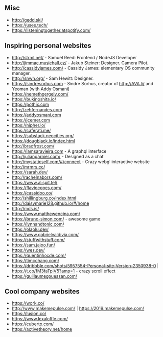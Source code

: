 ## Misc
- http://gedd.ski/
- https://uses.tech/
- https://listeningtogether.atspotify.com/

## Inspiring personal websites
- http://strml.net/ - Samuel Reed: Frontend / NodeJS Developer
- http://jimmac.musichall.cz/ - Jakub Steiner: Designer. Camera Pilot.
- http://cassidyjames.com/ - Cassidy James: elementary OS community manager.
- http://snwh.org/ - Sam Hewitt: Designer.
- https://sindresorhus.com - Sindre Sorhus, creator of http://AVA.li/ and Yeoman (with Addy Osmani)
- https://nemethgergely.com/
- https://bukinoshita.io/
- https://pothix.com
- http://zehfernandes.com
- https://addyosmani.com
- https://jcemer.com
- https://nipher.io/
- https://caferati.me/
- https://substack.neocities.org/
- https://dougblack.io/index.html
- http://bradfrost.com/
- https://iamsaravieira.com - A graphql interface
- http://juliangarnier.com/ - Designed as a chat
- http://mystaticself.com/#/connect - Crazy webgl interactive website
- http://mrmrs.cc/
- https://sarah.dev/
- http://rachelnabors.com/
- https://www.alispit.tel/
- https://flaviocopes.com/
- https://cassidoo.co/
- http://shillingburg.co/index.html
- http://daisymarie128.github.io/#/home
- http://mds.is/
- https://www.matthewencina.com/
- https://bruno-simon.com/ - awesome game
- https://lynnandtonic.com/ 
- https://olaolu.dev/
- https://www.gabrielvaldivia.com/
- https://stuffwithstuff.com/
- https://sam.jajoo.fun/
- https://wes.dev/
- https://quentinhocde.com/
- https://timcchang.com/
- https://dribbble.com/shots/5957554-Personal-site-Version-2350938-0 | https://t.co/fM3faTpIV5?amp=1 - crazy scroll effect
- https://guillaumegouessan.com/
 
## Cool company websites
- https://work.co/
- http://www.makemepulse.com/ | https://2019.makemepulse.com/
- https://lusion.co/
- https://www.lexaloffle.com/
- https://cuberto.com/ 
- https://activetheory.net/home
